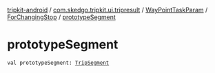 [tripkit-android](../../../index.md) / [com.skedgo.tripkit.ui.tripresult](../../index.md) / [WayPointTaskParam](../index.md) / [ForChangingStop](index.md) / [prototypeSegment](./prototype-segment.md)

# prototypeSegment

`val prototypeSegment: `[`TripSegment`](../../../com.skedgo.tripkit.routing/-trip-segment/index.md)